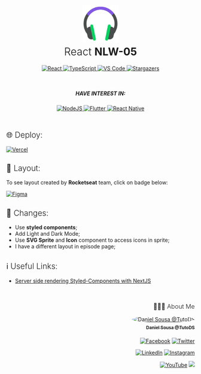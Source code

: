 <div align="center">
<a href="#"><img alt="Podcastr" src="./public/favicon.svg" width="100px"></a>
<h1 style="font-weight: 300; margin-top: 5px">React <strong>NLW-05</strong></h1>
</div>

<div align="center">
  	<a href="#">
  		<img src="https://img.shields.io/badge/React%20-%2320232a.svg?&style=for-the-badge&logo=react&logoColor=%2361DAFB" alt="React"/>
	</a>
	<a href="#">
		<img src="https://img.shields.io/badge/typescript%20-%23007ACC.svg?&style=for-the-badge&logo=typescript&logoColor=white" alt="TypeScript" />
	</a>
	<a href="#">
		<img src="https://img.shields.io/badge/Visual_Studio_Code-0078D4?style=for-the-badge&logo=visual%20studio%20code&logoColor=white" alt="VS Code" />
	</a>
	<a href="https://github.com/TutoDS/nlw05-flutter/stargazers">
    	<img alt="Stargazers" src="https://img.shields.io/github/stars/TutoDS/nlw05-react-native?style=for-the-badge">
	</a>
</div>

<div align="center" style="margin-top: 50px; margin-bottom: 50px;">
<h5 style="text-transform: uppercase;">Have interest in:</h5>
<a href="https://github.com/TutoDS/nlw05-react">
	<img src="https://img.shields.io/badge/node.js%20NLW5%20-%2320232a.svg?&style=for-the-badge&logo=node.js&logoColor=%2343853D" alt="NodeJS"/>
</a>

<a href="https://github.com/TutoDS/nlw05-flutter">
	<img src="https://img.shields.io/badge/Flutter%20NLW5%20-%2320232a.svg?&style=for-the-badge&logo=flutter&logoColor=%2302569B" alt="Flutter"/>
</a>

<a href="https://github.com/TutoDS/nlw05-react-native">
	<img src="https://img.shields.io/badge/React%20Native%20NLW5%20-%2320232a.svg?&style=for-the-badge&logo=react&logoColor=%2361DAFB" alt="React Native"/>
</a>
</div>

<h2 style="font-weight:300">🌐 Deploy:</h2>

<a href="https://moveit-tutods.vercel.app/">
  <img alt="Vercel" src="https://img.shields.io/badge/vercel%20-%23000000.svg?&style=for-the-badge&logo=vercel&logoColor=white" alt='Deploy'/>
</a>

<h2 style="font-weight:300">🎨 Layout:</h2>

To see layout created by **Rocketseat** team, click on badge below:

<a href="https://www.figma.com/file/UwFEntsHpHYJlHNQAQr4gA/Podcastr?node-id=160%3A2761" target="_blank">
	<img alt="Figma" src="https://img.shields.io/badge/figma%20-%23F24E1E.svg?&style=for-the-badge&logo=figma&logoColor=white"/>
</a>

<h2 style="font-weight:300">📂 Changes:</h2>

-   Use **styled components**;
-   Add Light and Dark Mode;
-   Use **SVG Sprite** and **Icon** component to access icons in sprite;
-   I have a different layout in episode page;

<h2 style="font-weight:300">ℹ️ Useful Links:</h2>

-   [Server side rendering Styled-Components with NextJS](https://medium.com/swlh/server-side-rendering-styled-components-with-nextjs-1db1353e915e)

<div align="right" style="margin-top: 50px">
<h3 style="font-weight: 300">
🧑🏻‍💻 About Me
</h3>

<a href="https://github.com/TutoDS" alt="TutoDS">
<img src="https://github.com/tutods.png" alt="Daniel Sousa @TutoDS" width="100px" style="border-radius: 100%">
<br />
 <sub><b>Daniel Sousa @TutoDS</b></sub>
</a>

<div style="margin: 20px 0" />

[facebook]: https://facebook.com/tutods2014
[twitter]: https://twitter.com/tutods
[youtube]: https://youtube.com/tutods2014
[instagram]: https://instagram.com/dsousa_12
[linkedin]: https://www.linkedin.com/in/daniel-sousa-tutods/
[gitlab]: https://gitlab.com/jdaniel.asousa

[<img src="https://img.shields.io/badge/Facebook%20-%232671E5.svg?&style=for-the-badge&logo=Facebook&logoColor=white" alt="Facebook"/>][facebook] [<img src="https://img.shields.io/badge/Twitter%20-%231DA1F2.svg?&style=for-the-badge&logo=Twitter&logoColor=white" alt="Twitter"/>][twitter]

[<img src="https://img.shields.io/badge/LinkedIn%20-%230077B5.svg?&style=for-the-badge&logo=linkedin&logoColor=white" alt="LinkedIn"/>][linkedin] [<img src="https://img.shields.io/badge/Instagram%20-%23E4405F.svg?&style=for-the-badge&logo=Instagram&logoColor=white" alt="Instagram"/>][instagram]

[<img src="https://img.shields.io/badge/YouTube%20-%23FF0000.svg?&style=for-the-badge&logo=YouTube&logoColor=white" alt="YouTube"/>][youtube] [<img src="https://img.shields.io/badge/Gitlab%20-%23181717.svg?&style=for-the-badge&logo=gitlab&logoColor=white"/>][gitlab]

</div>
